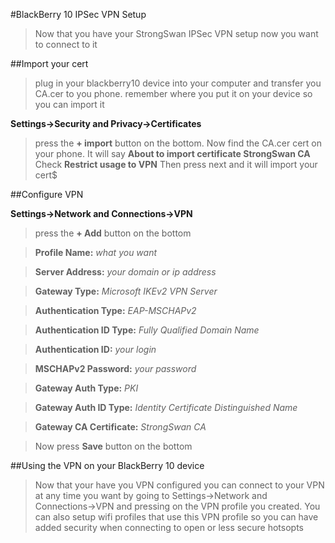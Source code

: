 <!--- http://notehub.org/2013/12/6/blackberry-10-ipsec-vpn-setup -->
#BlackBerry 10 IPSec VPN Setup

>Now that you have your StrongSwan IPSec VPN setup now you want to connect to it

##Import your cert

>plug in your blackberry10 device into your computer and transfer you CA.cer to you phone. remember where you put it on your device so you can import it

**Settings->Security and Privacy->Certificates**

>press the **+ import** button on the bottom. Now find the CA.cer cert on your phone.
>It will say **About to import certificate StrongSwan CA**
>Check **Restrict usage to VPN**
>Then press next and it will import your cert$

##Configure VPN 

**Settings->Network and Connections->VPN**

>press the **+ Add** button on the bottom

>**Profile Name:** *what you want*

>**Server Address:** *your domain or ip address*

>**Gateway Type:** *Microsoft IKEv2 VPN Server*

>**Authentication Type:** *EAP-MSCHAPv2*

>**Authentication ID Type:** *Fully Qualified Domain Name*

>**Authentication ID:** *your login*

>**MSCHAPv2 Password:** *your password*

>**Gateway Auth Type:** *PKI*

>**Gateway Auth ID Type:** *Identity Certificate Distinguished Name*

>**Gateway CA Certificate:** *StrongSwan CA*

>Now press **Save** button on the bottom

##Using the VPN on your BlackBerry 10 device

>Now that your have you VPN configured you can connect to your VPN at any time you want by going to Settings->Network and Connections->VPN and pressing on the VPN profile you created. 
>You can also setup wifi profiles that use this VPN profile so you can have added security when connecting to open or less secure hotsopts

